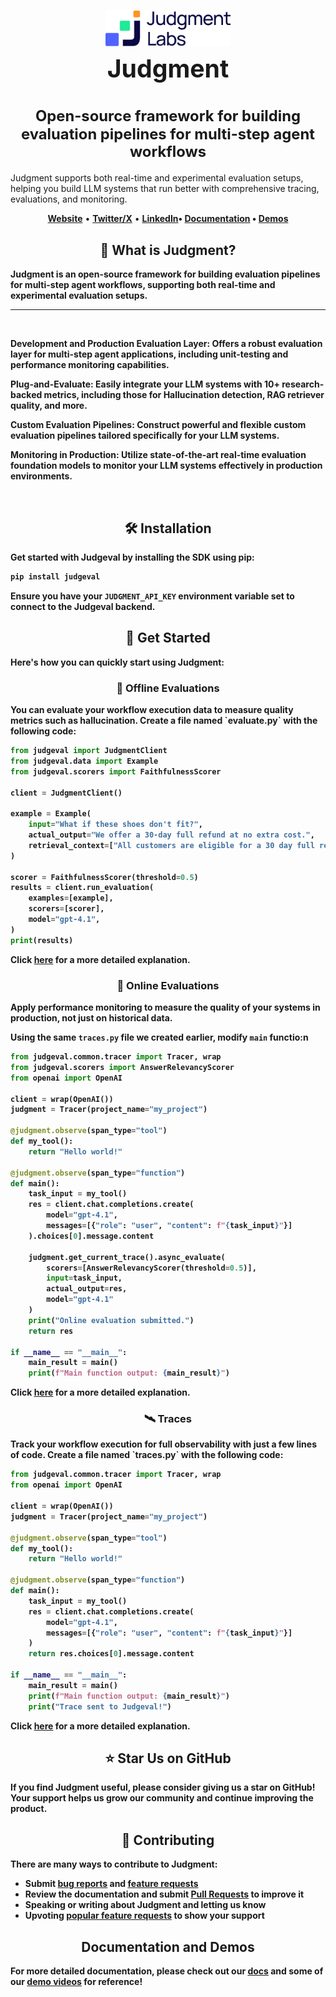 <h1 align="center" style="border-bottom: none; line-height: 1.2;">
    <div style="margin-bottom: 0.2em;"> 
        <a href="https://www.judgmentlabs.ai/"><picture>
            <source media="(prefers-color-scheme: dark)" srcset="assets/logo-dark.svg">
            <source media="(prefers-color-scheme: light)" srcset="assets/logo-light.svg">
            <img alt="Judgment Logo" src="assets/logo-light.svg" width="200" />
        </picture></a>
        <br>
        <span style="font-size: 1.4em; display: inline-block; margin-top: 0.1em;">Judgment</span>
    </div>
    <br>
    <div style="font-size: 0.85em; display: block; margin-bottom: 0.5em;"> 
        Open-source framework for building evaluation pipelines for multi-step agent workflows
    </div>
</h1>
<p>
Judgment supports both real-time and experimental evaluation setups, helping you build LLM systems that run better with comprehensive tracing, evaluations, and monitoring.
</p>

<div>
<a target="_blank" href="https://judgment.mintlify.app/getting_started">
  <!-- <img src="https://colab.research.google.com/assets/colab-badge.svg" alt="Open Quickstart In Colab"/> -->
</a>

</div>

<p align="center">
    <a href="https://www.judgmentlabs.ai/"><b>Website</b></a> •
    <a href="https://x.com/JudgmentLabs"><b>Twitter/X</b></a> •
    <a href="https://www.linkedin.com/company/judgmentlabs"><b>LinkedIn<b></a>•
    <a href="https://judgment.mintlify.app/getting_started"><b>Documentation</b></a> •
    <a href="https://www.youtube.com/@AlexShan-j3o"><b>Demos</b></a>
</p>


<h2 align="center">🚀 What is Judgment?</h2>

Judgment is an open-source framework for building evaluation pipelines for multi-step agent workflows, supporting both real-time and experimental evaluation setups.

---
<br>


**Development and Production Evaluation Layer**: Offers a robust evaluation layer for multi-step agent applications, including unit-testing and performance monitoring capabilities.

**Plug-and-Evaluate**: Easily integrate your LLM systems with 10+ research-backed metrics, including those for Hallucination detection, RAG retriever quality, and more.

**Custom Evaluation Pipelines**: Construct powerful and flexible custom evaluation pipelines tailored specifically for your LLM systems.

**Monitoring in Production**: Utilize state-of-the-art real-time evaluation foundation models to monitor your LLM systems effectively in production environments.


<br>

<h2 align="center">🛠️ Installation</h2>

Get started with Judgeval by installing the SDK using pip:

```bash
pip install judgeval
```

Ensure you have your `JUDGMENT_API_KEY` environment variable set to connect to the Judgeval backend.

<h2 align="center">🏁 Get Started</h2>

Here's how you can quickly start using Judgment:

<h3 align="center">📝 Offline Evaluations</h3>
You can evaluate your workflow execution data to measure quality metrics such as hallucination.
Create a file named `evaluate.py` with the following code:

```python
from judgeval import JudgmentClient
from judgeval.data import Example
from judgeval.scorers import FaithfulnessScorer

client = JudgmentClient()

example = Example(
    input="What if these shoes don't fit?",
    actual_output="We offer a 30-day full refund at no extra cost.",
    retrieval_context=["All customers are eligible for a 30 day full refund at no extra cost."],
)

scorer = FaithfulnessScorer(threshold=0.5)
results = client.run_evaluation(
    examples=[example],
    scorers=[scorer],
    model="gpt-4.1",
)
print(results)
```
Click [here](https://judgment.mintlify.app/getting_started#create-your-first-experiment) for a more detailed explanation.


<h3 align="center">📡 Online Evaluations</h3>
Apply performance monitoring to measure the quality of your systems in production, not just on historical data.

Using the same `traces.py` file we created earlier, modify `main` functio:n

```python
from judgeval.common.tracer import Tracer, wrap
from judgeval.scorers import AnswerRelevancyScorer
from openai import OpenAI

client = wrap(OpenAI())
judgment = Tracer(project_name="my_project")

@judgment.observe(span_type="tool")
def my_tool():
    return "Hello world!"

@judgment.observe(span_type="function")
def main():
    task_input = my_tool()
    res = client.chat.completions.create(
        model="gpt-4.1",
        messages=[{"role": "user", "content": f"{task_input}"}]
    ).choices[0].message.content

    judgment.get_current_trace().async_evaluate(
        scorers=[AnswerRelevancyScorer(threshold=0.5)],
        input=task_input,
        actual_output=res,
        model="gpt-4.1"
    )
    print("Online evaluation submitted.")
    return res

if __name__ == "__main__":
    main_result = main()
    print(f"Main function output: {main_result}")
```
Click [here](https://judgment.mintlify.app/getting_started#create-your-first-online-evaluation) for a more detailed explanation.

<h3 align="center">🛰️ Traces</h3>
Track your workflow execution for full observability with just a few lines of code.
Create a file named `traces.py` with the following code:

```python
from judgeval.common.tracer import Tracer, wrap
from openai import OpenAI

client = wrap(OpenAI())
judgment = Tracer(project_name="my_project")

@judgment.observe(span_type="tool")
def my_tool():
    return "Hello world!"

@judgment.observe(span_type="function")
def main():
    task_input = my_tool()
    res = client.chat.completions.create(
        model="gpt-4.1",
        messages=[{"role": "user", "content": f"{task_input}"}]
    )
    return res.choices[0].message.content

if __name__ == "__main__":
    main_result = main()
    print(f"Main function output: {main_result}")
    print("Trace sent to Judgeval!")
```
Click [here](https://judgment.mintlify.app/getting_started#create-your-first-trace) for a more detailed explanation.

<h2 align="center">⭐ Star Us on GitHub</h2>

If you find Judgment useful, please consider giving us a star on GitHub! Your support helps us grow our community and continue improving the product.

<h2 align="center">🤝 Contributing</h2>

There are many ways to contribute to Judgment:

* Submit [bug reports](https://github.com/JudgmentLabs/judgeval/issues) and [feature requests](https://github.com/JudgmentLabs/judgeval/issues)
* Review the documentation and submit [Pull Requests](https://github.com/JudgmentLabs/judgeval/pulls) to improve it
* Speaking or writing about Judgment and letting us know
* Upvoting [popular feature requests](https://github.com/YOUR_ORG/judgeval/issues?q=is%3Aissue+is%3Aopen+label%3A%22enhancement%22) to show your support

<h2 align="center">Documentation and Demos</h2>

For more detailed documentation, please check out our [docs](https://judgment.mintlify.app/getting_started) and some of our [demo videos](https://www.youtube.com/@AlexShan-j3o) for reference!

##
